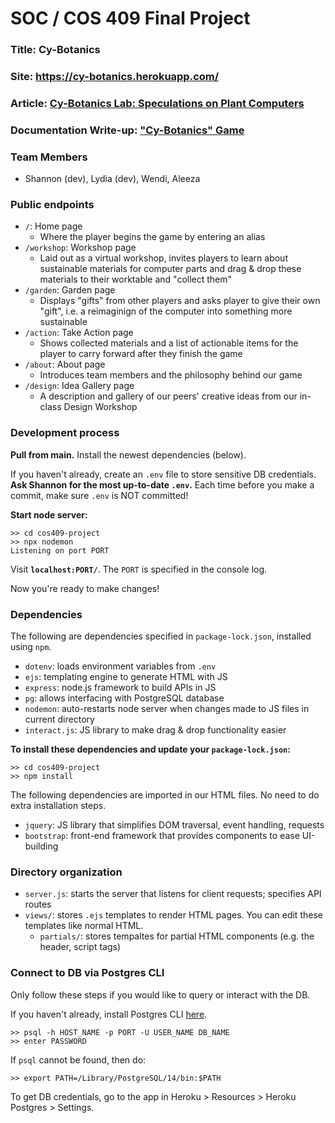 # SOC / COS 409 Final Project

### Title: Cy-Botanics
### Site: https://cy-botanics.herokuapp.com/
### Article: [Cy-Botanics Lab: Speculations on Plant Computers](https://drive.google.com/file/d/12KkYvpt2A0gsIpPlsWflJ_26cE0Q9AFk/view?usp=sharing)
### Documentation Write-up: ["Cy-Botanics" Game](https://drive.google.com/file/d/12NpLaJ5ERl6Pkj1OSJeXC8VFpEpuXXeI/view?usp=sharing)

### Team Members 
* Shannon (dev), Lydia (dev), Wendi, Aleeza

### Public endpoints

- `/`: Home page
  - Where the player begins the game by entering an alias
- `/workshop`: Workshop page 
  - Laid out as a virtual workshop, invites players to learn about sustainable materials for computer parts and drag & drop these materials to their worktable and "collect them"
- `/garden`: Garden page 
  - Displays "gifts" from other players and asks player to give their own "gift", i.e. a reimaginign of the computer into something more sustainable
- `/action`: Take Action page 
  - Shows collected materials and a list of actionable items for the player to carry forward after they finish the game
- `/about`: About page 
  - Introduces team members and the philosophy behind our game 
- `/design`: Idea Gallery page 
  -  A description and gallery of our peers' creative ideas from our in-class Design Workshop

### Development process

**Pull from main.** Install the newest dependencies (below).

If you haven't already, create an `.env` file to store sensitive DB credentials. **Ask Shannon for the most up-to-date `.env`.** Each time before you make a commit, make sure `.env` is NOT committed!

**Start node server:**

```
>> cd cos409-project
>> npx nodemon
Listening on port PORT
```

Visit **`localhost:PORT/`**. The `PORT` is specified in the console log.

Now you're ready to make changes!

### Dependencies

The following are dependencies specified in `package-lock.json`, installed using `npm`.

- `dotenv`: loads environment variables from `.env`
- `ejs`: templating engine to generate HTML with JS
- `express`: node.js framework to build APIs in JS
- `pg`: allows interfacing with PostgreSQL database
- `nodemon`: auto-restarts node server when changes made to JS files in current directory
- `interact.js`: JS library to make drag & drop functionality easier

**To install these dependencies and update your `package-lock.json`:**

```
>> cd cos409-project
>> npm install
```

The following dependencies are imported in our HTML files. No need to do extra installation steps.

- `jquery`: JS library that simplifies DOM traversal, event handling, requests
- `bootstrap`: front-end framework that provides components to ease UI-building

### Directory organization

- `server.js`: starts the server that listens for client requests; specifies API routes
- `views/`: stores `.ejs` templates to render HTML pages. You can edit these templates like normal HTML.
  - `partials/`: stores tempaltes for partial HTML components (e.g. the header, script tags)

### Connect to DB via Postgres CLI

Only follow these steps if you would like to query or interact with the DB.

If you haven't already, install Postgres CLI [here](https://www.postgresql.org/download/).

```
>> psql -h HOST_NAME -p PORT -U USER_NAME DB_NAME
>> enter PASSWORD
```

If `psql` cannot be found, then do:

```
>> export PATH=/Library/PostgreSQL/14/bin:$PATH
```

To get DB credentials, go to the app in Heroku > Resources > Heroku Postgres > Settings.
